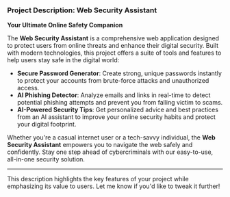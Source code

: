 ### **Project Description: Web Security Assistant**  
**Your Ultimate Online Safety Companion**  

The **Web Security Assistant** is a comprehensive web application designed to protect users from online threats and enhance their digital security. Built with modern technologies, this project offers a suite of tools and features to help users stay safe in the digital world:  

- **Secure Password Generator**: Create strong, unique passwords instantly to protect your accounts from brute-force attacks and unauthorized access.  
- **AI Phishing Detector**: Analyze emails and links in real-time to detect potential phishing attempts and prevent you from falling victim to scams.  
- **AI-Powered Security Tips**: Get personalized advice and best practices from an AI assistant to improve your online security habits and protect your digital footprint.  

Whether you're a casual internet user or a tech-savvy individual, the **Web Security Assistant** empowers you to navigate the web safely and confidently. Stay one step ahead of cybercriminals with our easy-to-use, all-in-one security solution.  

---

This description highlights the key features of your project while emphasizing its value to users. Let me know if you'd like to tweak it further!
